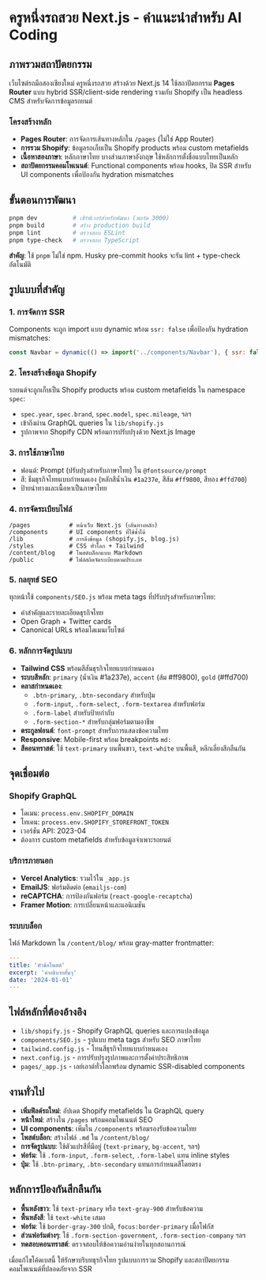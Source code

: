 # ครูหนึ่งรถสวย Next.js - คำแนะนำสำหรับ AI Coding

## ภาพรวมสถาปัตยกรรม

เว็บไซต์รถมือสองเชียงใหม่ ครูหนึ่งรถสวย สร้างด้วย Next.js 14 ใช้สถาปัตยกรรม **Pages Router** แบบ hybrid SSR/client-side
rendering รวมกับ Shopify เป็น headless CMS สำหรับจัดการข้อมูลรถยนต์

### โครงสร้างหลัก

- **Pages Router**: การจัดการเส้นทางหลักใน `/pages` (ไม่ใช่ App Router)
- **การรวม Shopify**: ข้อมูลรถเก็บเป็น Shopify products พร้อม custom metafields
- **เนื้อหาสองภาษา**: หลักภาษาไทย บางส่วนภาษาอังกฤษ ใช้หลักการตั้งชื่อแบบไทยเป็นหลัก
- **สถาปัตยกรรมคอมโพเนนต์**: Functional components พร้อม hooks, ปิด SSR สำหรับ UI components เพื่อป้องกัน hydration
  mismatches

## ขั้นตอนการพัฒนา

```bash
pnpm dev          # เซิร์ฟเวอร์สำหรับพัฒนา (พอร์ต 3000)
pnpm build        # สร้าง production build
pnpm lint         # ตรวจสอบ ESLint
pnpm type-check   # ตรวจสอบ TypeScript
```

**สำคัญ**: ใช้ `pnpm` ไม่ใช่ npm. Husky pre-commit hooks จะรัน lint + type-check อัตโนมัติ

## รูปแบบที่สำคัญ

### 1. การจัดการ SSR

Components จะถูก import แบบ dynamic พร้อม `ssr: false` เพื่อป้องกัน hydration mismatches:

```javascript
const Navbar = dynamic(() => import('../components/Navbar'), { ssr: false });
```

### 2. โครงสร้างข้อมูล Shopify

รถยนต์จะถูกเก็บเป็น Shopify products พร้อม custom metafields ใน namespace `spec`:

- `spec.year`, `spec.brand`, `spec.model`, `spec.mileage`, ฯลฯ
- เข้าถึงผ่าน GraphQL queries ใน `lib/shopify.js`
- รูปภาพจาก Shopify CDN พร้อมการปรับปรุงด้วย Next.js Image

### 3. การใช้ภาษาไทย

- ฟอนต์: Prompt (ปรับปรุงสำหรับภาษาไทย) ใน `@fontsource/prompt`
- สี: ธีมธุรกิจไทยแบบกำหนดเอง (หลักสีน้ำเงิน `#1a237e`, สีส้ม `#ff9800`, สีทอง `#ffd700`)
- ป้ายนำทางและเนื้อหาเป็นภาษาไทย

### 4. การจัดระเบียบไฟล์

```
/pages           # หน้าเว็บ Next.js (เส้นทางหลัก)
/components      # UI components ที่ใช้ซ้ำได้
/lib             # การดึงข้อมูล (shopify.js, blog.js)
/styles          # CSS ทั่วโลก + Tailwind
/content/blog    # โพสต์บล็อกแบบ Markdown
/public          # ไฟล์สถิตจัดระเบียบตามประเภท
```

### 5. กลยุทธ์ SEO

ทุกหน้าใช้ `components/SEO.js` พร้อม meta tags ที่ปรับปรุงสำหรับภาษาไทย:

- คำสำคัญและรายละเอียดธุรกิจไทย
- Open Graph + Twitter cards
- Canonical URLs พร้อมโดเมนเว็บไซต์

### 6. หลักการจัดรูปแบบ

- **Tailwind CSS** พร้อมสีสันธุรกิจไทยแบบกำหนดเอง
- **ระบบสีหลัก**: `primary` (น้ำเงิน #1a237e), `accent` (ส้ม #ff9800), `gold` (#ffd700)
- **คลาสกำหนดเอง**:
  - `.btn-primary`, `.btn-secondary` สำหรับปุ่ม
  - `.form-input`, `.form-select`, `.form-textarea` สำหรับฟอร์ม
  - `.form-label` สำหรับป้ายกำกับ
  - `.form-section-*` สำหรับกลุ่มฟอร์มตามอาชีพ
- **ตระกูลฟอนต์**: `font-prompt` สำหรับการแสดงข้อความไทย
- **Responsive**: Mobile-first พร้อม breakpoints `md:`
- **สีคอนทราสต์**: ใช้ `text-primary` บนพื้นขาว, `text-white` บนพื้นสี, หลีกเลี่ยงสีกลืนกัน

## จุดเชื่อมต่อ

### Shopify GraphQL

- โดเมน: `process.env.SHOPIFY_DOMAIN`
- โทเคน: `process.env.SHOPIFY_STOREFRONT_TOKEN`
- เวอร์ชัน API: 2023-04
- ต้องการ custom metafields สำหรับข้อมูลจำเพาะรถยนต์

### บริการภายนอก

- **Vercel Analytics**: รวมไว้ใน `_app.js`
- **EmailJS**: ฟอร์มติดต่อ (`emailjs-com`)
- **reCAPTCHA**: การป้องกันฟอร์ม (`react-google-recaptcha`)
- **Framer Motion**: การเปลี่ยนหน้าและแอนิเมชัน

### ระบบบล็อก

ไฟล์ Markdown ใน `/content/blog/` พร้อม gray-matter frontmatter:

```yaml
---
title: 'หัวข้อโพสต์'
excerpt: 'คำอธิบายสั้นๆ'
date: '2024-01-01'
---
```

## ไฟล์หลักที่ต้องอ้างอิง

- `lib/shopify.js` - Shopify GraphQL queries และการแปลงข้อมูล
- `components/SEO.js` - รูปแบบ meta tags สำหรับ SEO ภาษาไทย
- `tailwind.config.js` - โทนสีธุรกิจไทยแบบกำหนดเอง
- `next.config.js` - การปรับปรุงรูปภาพและการตั้งค่าประสิทธิภาพ
- `pages/_app.js` - เลย์เอาต์ทั่วโลกพร้อม dynamic SSR-disabled components

## งานทั่วไป

- **เพิ่มฟิลด์รถใหม่**: อัปเดต Shopify metafields ใน GraphQL query
- **หน้าใหม่**: สร้างใน `/pages` พร้อมคอมโพเนนต์ SEO
- **UI components**: เพิ่มใน `/components` พร้อมรองรับข้อความไทย
- **โพสต์บล็อก**: สร้างไฟล์ `.md` ใน `/content/blog/`
- **การจัดรูปแบบ**: ใช้ตัวแปรสีที่มีอยู่ (`text-primary`, `bg-accent`, ฯลฯ)
- **ฟอร์ม**: ใช้ `.form-input`, `.form-select`, `.form-label` แทน inline styles
- **ปุ่ม**: ใช้ `.btn-primary`, `.btn-secondary` แทนการกำหนดสีโดยตรง

## หลักการป้องกันสีกลืนกัน

- **พื้นหลังขาว**: ใช้ `text-primary` หรือ `text-gray-900` สำหรับข้อความ
- **พื้นหลังสี**: ใช้ `text-white` เสมอ
- **ฟอร์ม**: ใช้ `border-gray-300` ปกติ, `focus:border-primary` เมื่อโฟกัส
- **ส่วนฟอร์มต่างๆ**: ใช้ `.form-section-government`, `.form-section-company` ฯลฯ
- **ทดสอบคอนทราสต์**: ตรวจสอบให้ข้อความอ่านง่ายในทุกสถานการณ์

เมื่อแก้ไขโค้ดเบสนี้ ให้รักษาบริบทธุรกิจไทย รูปแบบการรวม Shopify และสถาปัตยกรรมคอมโพเนนต์ที่ปลอดภัยจาก SSR

